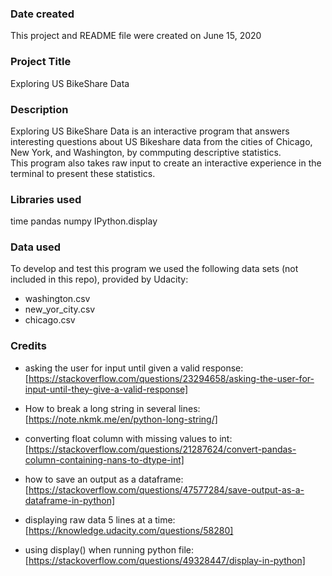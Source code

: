 ### Date created
This project and README file were created on June 15, 2020

### Project Title
Exploring US BikeShare Data

### Description
Exploring US BikeShare Data is an interactive program that answers interesting questions about US Bikeshare data from the cities of Chicago, New York, and Washington, by commputing descriptive statistics.
<br>
This program also takes raw input to create an interactive experience in the terminal to present these statistics.


### Libraries used
time
pandas
numpy
IPython.display


### Data used
To develop and test this program we used the following data sets (not included in this repo), provided by Udacity:
- washington.csv
- new_yor_city.csv
- chicago.csv


### Credits
- asking the user for input until given a valid response: [https://stackoverflow.com/questions/23294658/asking-the-user-for-input-until-they-give-a-valid-response]

- How to break a long string in several lines: [https://note.nkmk.me/en/python-long-string/]

- converting float column with missing values to int: [https://stackoverflow.com/questions/21287624/convert-pandas-column-containing-nans-to-dtype-int]

- how to save an output as a dataframe: [https://stackoverflow.com/questions/47577284/save-output-as-a-dataframe-in-python]

- displaying raw data 5 lines at a time: [https://knowledge.udacity.com/questions/58280]

- using display() when running python file: [https://stackoverflow.com/questions/49328447/display-in-python]

